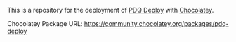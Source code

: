This is a repository for the deployment of [PDQ Deploy](https://www.pdq.com/pdq-deploy/) with [Chocolatey](https://chocolatey.org/).

Chocolatey Package URL: https://community.chocolatey.org/packages/pdq-deploy
